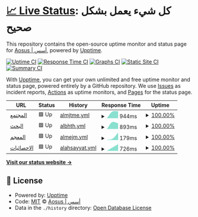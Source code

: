 # [📈 Live Status](https://status.aosus.org): <!--live status--> **كل شيء يعمل بشكل صحيح**

This repository contains the open-source uptime monitor and status page for [Aosus | أسس](aosus.org), powered by [Upptime](https://github.com/upptime/upptime).

[![Uptime CI](https://github.com/aosus/status/workflows/Uptime%20CI/badge.svg)](https://github.com/aosus/status/actions?query=workflow%3A%22Uptime+CI%22)
[![Response Time CI](https://github.com/aosus/status/workflows/Response%20Time%20CI/badge.svg)](https://github.com/aosus/status/actions?query=workflow%3A%22Response+Time+CI%22)
[![Graphs CI](https://github.com/aosus/status/workflows/Graphs%20CI/badge.svg)](https://github.com/aosus/status/actions?query=workflow%3A%22Graphs+CI%22)
[![Static Site CI](https://github.com/aosus/status/workflows/Static%20Site%20CI/badge.svg)](https://github.com/aosus/status/actions?query=workflow%3A%22Static+Site+CI%22)
[![Summary CI](https://github.com/aosus/status/workflows/Summary%20CI/badge.svg)](https://github.com/aosus/status/actions?query=workflow%3A%22Summary+CI%22)

With [Upptime](https://upptime.js.org), you can get your own unlimited and free uptime monitor and status page, powered entirely by a GitHub repository. We use [Issues](https://github.com/aosus/status/issues) as incident reports, [Actions](https://github.com/aosus/status/actions) as uptime monitors, and [Pages](https://status.aosus.org) for the status page.

<!--start: status pages-->
<!-- This summary is generated by Upptime (https://github.com/upptime/upptime) -->
<!-- Do not edit this manually, your changes will be overwritten -->
<!-- prettier-ignore -->
| URL | Status | History | Response Time | Uptime |
| --- | ------ | ------- | ------------- | ------ |
| <img alt="" src="https://favicons.githubusercontent.com/aosus.org" height="13"> [المجتمع](https://aosus.org) | 🟩 Up | [almjtme.yml](https://github.com/aosus/status/commits/HEAD/history/almjtme.yml) | <details><summary><img alt="Response time graph" src="./graphs/almjtme/response-time-week.png" height="20"> 944ms</summary><br><a href="https://status.aosus.org/history/almjtme"><img alt="Response time 944" src="https://img.shields.io/endpoint?url=https%3A%2F%2Fraw.githubusercontent.com%2Faosus%2Fstatus%2FHEAD%2Fapi%2Falmjtme%2Fresponse-time.json"></a><br><a href="https://status.aosus.org/history/almjtme"><img alt="24-hour response time 944" src="https://img.shields.io/endpoint?url=https%3A%2F%2Fraw.githubusercontent.com%2Faosus%2Fstatus%2FHEAD%2Fapi%2Falmjtme%2Fresponse-time-day.json"></a><br><a href="https://status.aosus.org/history/almjtme"><img alt="7-day response time 944" src="https://img.shields.io/endpoint?url=https%3A%2F%2Fraw.githubusercontent.com%2Faosus%2Fstatus%2FHEAD%2Fapi%2Falmjtme%2Fresponse-time-week.json"></a><br><a href="https://status.aosus.org/history/almjtme"><img alt="30-day response time 944" src="https://img.shields.io/endpoint?url=https%3A%2F%2Fraw.githubusercontent.com%2Faosus%2Fstatus%2FHEAD%2Fapi%2Falmjtme%2Fresponse-time-month.json"></a><br><a href="https://status.aosus.org/history/almjtme"><img alt="1-year response time 944" src="https://img.shields.io/endpoint?url=https%3A%2F%2Fraw.githubusercontent.com%2Faosus%2Fstatus%2FHEAD%2Fapi%2Falmjtme%2Fresponse-time-year.json"></a></details> | <details><summary><a href="https://status.aosus.org/history/almjtme">100.00%</a></summary><a href="https://status.aosus.org/history/almjtme"><img alt="All-time uptime 100.00%" src="https://img.shields.io/endpoint?url=https%3A%2F%2Fraw.githubusercontent.com%2Faosus%2Fstatus%2FHEAD%2Fapi%2Falmjtme%2Fuptime.json"></a><br><a href="https://status.aosus.org/history/almjtme"><img alt="24-hour uptime 100.00%" src="https://img.shields.io/endpoint?url=https%3A%2F%2Fraw.githubusercontent.com%2Faosus%2Fstatus%2FHEAD%2Fapi%2Falmjtme%2Fuptime-day.json"></a><br><a href="https://status.aosus.org/history/almjtme"><img alt="7-day uptime 100.00%" src="https://img.shields.io/endpoint?url=https%3A%2F%2Fraw.githubusercontent.com%2Faosus%2Fstatus%2FHEAD%2Fapi%2Falmjtme%2Fuptime-week.json"></a><br><a href="https://status.aosus.org/history/almjtme"><img alt="30-day uptime 100.00%" src="https://img.shields.io/endpoint?url=https%3A%2F%2Fraw.githubusercontent.com%2Faosus%2Fstatus%2FHEAD%2Fapi%2Falmjtme%2Fuptime-month.json"></a><br><a href="https://status.aosus.org/history/almjtme"><img alt="1-year uptime 100.00%" src="https://img.shields.io/endpoint?url=https%3A%2F%2Fraw.githubusercontent.com%2Faosus%2Fstatus%2FHEAD%2Fapi%2Falmjtme%2Fuptime-year.json"></a></details>
| <img alt="" src="https://favicons.githubusercontent.com/search.aosus.org" height="13"> [البحث](https://search.aosus.org) | 🟩 Up | [albhth.yml](https://github.com/aosus/status/commits/HEAD/history/albhth.yml) | <details><summary><img alt="Response time graph" src="./graphs/albhth/response-time-week.png" height="20"> 893ms</summary><br><a href="https://status.aosus.org/history/albhth"><img alt="Response time 893" src="https://img.shields.io/endpoint?url=https%3A%2F%2Fraw.githubusercontent.com%2Faosus%2Fstatus%2FHEAD%2Fapi%2Falbhth%2Fresponse-time.json"></a><br><a href="https://status.aosus.org/history/albhth"><img alt="24-hour response time 893" src="https://img.shields.io/endpoint?url=https%3A%2F%2Fraw.githubusercontent.com%2Faosus%2Fstatus%2FHEAD%2Fapi%2Falbhth%2Fresponse-time-day.json"></a><br><a href="https://status.aosus.org/history/albhth"><img alt="7-day response time 893" src="https://img.shields.io/endpoint?url=https%3A%2F%2Fraw.githubusercontent.com%2Faosus%2Fstatus%2FHEAD%2Fapi%2Falbhth%2Fresponse-time-week.json"></a><br><a href="https://status.aosus.org/history/albhth"><img alt="30-day response time 893" src="https://img.shields.io/endpoint?url=https%3A%2F%2Fraw.githubusercontent.com%2Faosus%2Fstatus%2FHEAD%2Fapi%2Falbhth%2Fresponse-time-month.json"></a><br><a href="https://status.aosus.org/history/albhth"><img alt="1-year response time 893" src="https://img.shields.io/endpoint?url=https%3A%2F%2Fraw.githubusercontent.com%2Faosus%2Fstatus%2FHEAD%2Fapi%2Falbhth%2Fresponse-time-year.json"></a></details> | <details><summary><a href="https://status.aosus.org/history/albhth">100.00%</a></summary><a href="https://status.aosus.org/history/albhth"><img alt="All-time uptime 100.00%" src="https://img.shields.io/endpoint?url=https%3A%2F%2Fraw.githubusercontent.com%2Faosus%2Fstatus%2FHEAD%2Fapi%2Falbhth%2Fuptime.json"></a><br><a href="https://status.aosus.org/history/albhth"><img alt="24-hour uptime 100.00%" src="https://img.shields.io/endpoint?url=https%3A%2F%2Fraw.githubusercontent.com%2Faosus%2Fstatus%2FHEAD%2Fapi%2Falbhth%2Fuptime-day.json"></a><br><a href="https://status.aosus.org/history/albhth"><img alt="7-day uptime 100.00%" src="https://img.shields.io/endpoint?url=https%3A%2F%2Fraw.githubusercontent.com%2Faosus%2Fstatus%2FHEAD%2Fapi%2Falbhth%2Fuptime-week.json"></a><br><a href="https://status.aosus.org/history/albhth"><img alt="30-day uptime 100.00%" src="https://img.shields.io/endpoint?url=https%3A%2F%2Fraw.githubusercontent.com%2Faosus%2Fstatus%2FHEAD%2Fapi%2Falbhth%2Fuptime-month.json"></a><br><a href="https://status.aosus.org/history/albhth"><img alt="1-year uptime 100.00%" src="https://img.shields.io/endpoint?url=https%3A%2F%2Fraw.githubusercontent.com%2Faosus%2Fstatus%2FHEAD%2Fapi%2Falbhth%2Fuptime-year.json"></a></details>
| <img alt="" src="https://favicons.githubusercontent.com/dictionary.aosus.org" height="13"> [المعجم](https://dictionary.aosus.org) | 🟩 Up | [almejm.yml](https://github.com/aosus/status/commits/HEAD/history/almejm.yml) | <details><summary><img alt="Response time graph" src="./graphs/almejm/response-time-week.png" height="20"> 179ms</summary><br><a href="https://status.aosus.org/history/almejm"><img alt="Response time 179" src="https://img.shields.io/endpoint?url=https%3A%2F%2Fraw.githubusercontent.com%2Faosus%2Fstatus%2FHEAD%2Fapi%2Falmejm%2Fresponse-time.json"></a><br><a href="https://status.aosus.org/history/almejm"><img alt="24-hour response time 179" src="https://img.shields.io/endpoint?url=https%3A%2F%2Fraw.githubusercontent.com%2Faosus%2Fstatus%2FHEAD%2Fapi%2Falmejm%2Fresponse-time-day.json"></a><br><a href="https://status.aosus.org/history/almejm"><img alt="7-day response time 179" src="https://img.shields.io/endpoint?url=https%3A%2F%2Fraw.githubusercontent.com%2Faosus%2Fstatus%2FHEAD%2Fapi%2Falmejm%2Fresponse-time-week.json"></a><br><a href="https://status.aosus.org/history/almejm"><img alt="30-day response time 179" src="https://img.shields.io/endpoint?url=https%3A%2F%2Fraw.githubusercontent.com%2Faosus%2Fstatus%2FHEAD%2Fapi%2Falmejm%2Fresponse-time-month.json"></a><br><a href="https://status.aosus.org/history/almejm"><img alt="1-year response time 179" src="https://img.shields.io/endpoint?url=https%3A%2F%2Fraw.githubusercontent.com%2Faosus%2Fstatus%2FHEAD%2Fapi%2Falmejm%2Fresponse-time-year.json"></a></details> | <details><summary><a href="https://status.aosus.org/history/almejm">100.00%</a></summary><a href="https://status.aosus.org/history/almejm"><img alt="All-time uptime 100.00%" src="https://img.shields.io/endpoint?url=https%3A%2F%2Fraw.githubusercontent.com%2Faosus%2Fstatus%2FHEAD%2Fapi%2Falmejm%2Fuptime.json"></a><br><a href="https://status.aosus.org/history/almejm"><img alt="24-hour uptime 100.00%" src="https://img.shields.io/endpoint?url=https%3A%2F%2Fraw.githubusercontent.com%2Faosus%2Fstatus%2FHEAD%2Fapi%2Falmejm%2Fuptime-day.json"></a><br><a href="https://status.aosus.org/history/almejm"><img alt="7-day uptime 100.00%" src="https://img.shields.io/endpoint?url=https%3A%2F%2Fraw.githubusercontent.com%2Faosus%2Fstatus%2FHEAD%2Fapi%2Falmejm%2Fuptime-week.json"></a><br><a href="https://status.aosus.org/history/almejm"><img alt="30-day uptime 100.00%" src="https://img.shields.io/endpoint?url=https%3A%2F%2Fraw.githubusercontent.com%2Faosus%2Fstatus%2FHEAD%2Fapi%2Falmejm%2Fuptime-month.json"></a><br><a href="https://status.aosus.org/history/almejm"><img alt="1-year uptime 100.00%" src="https://img.shields.io/endpoint?url=https%3A%2F%2Fraw.githubusercontent.com%2Faosus%2Fstatus%2FHEAD%2Fapi%2Falmejm%2Fuptime-year.json"></a></details>
| <img alt="" src="https://favicons.githubusercontent.com/pa.aosus.org" height="13"> [الاحصائيات](https://pa.aosus.org) | 🟩 Up | [alahsayyat.yml](https://github.com/aosus/status/commits/HEAD/history/alahsayyat.yml) | <details><summary><img alt="Response time graph" src="./graphs/alahsayyat/response-time-week.png" height="20"> 726ms</summary><br><a href="https://status.aosus.org/history/alahsayyat"><img alt="Response time 726" src="https://img.shields.io/endpoint?url=https%3A%2F%2Fraw.githubusercontent.com%2Faosus%2Fstatus%2FHEAD%2Fapi%2Falahsayyat%2Fresponse-time.json"></a><br><a href="https://status.aosus.org/history/alahsayyat"><img alt="24-hour response time 726" src="https://img.shields.io/endpoint?url=https%3A%2F%2Fraw.githubusercontent.com%2Faosus%2Fstatus%2FHEAD%2Fapi%2Falahsayyat%2Fresponse-time-day.json"></a><br><a href="https://status.aosus.org/history/alahsayyat"><img alt="7-day response time 726" src="https://img.shields.io/endpoint?url=https%3A%2F%2Fraw.githubusercontent.com%2Faosus%2Fstatus%2FHEAD%2Fapi%2Falahsayyat%2Fresponse-time-week.json"></a><br><a href="https://status.aosus.org/history/alahsayyat"><img alt="30-day response time 726" src="https://img.shields.io/endpoint?url=https%3A%2F%2Fraw.githubusercontent.com%2Faosus%2Fstatus%2FHEAD%2Fapi%2Falahsayyat%2Fresponse-time-month.json"></a><br><a href="https://status.aosus.org/history/alahsayyat"><img alt="1-year response time 726" src="https://img.shields.io/endpoint?url=https%3A%2F%2Fraw.githubusercontent.com%2Faosus%2Fstatus%2FHEAD%2Fapi%2Falahsayyat%2Fresponse-time-year.json"></a></details> | <details><summary><a href="https://status.aosus.org/history/alahsayyat">100.00%</a></summary><a href="https://status.aosus.org/history/alahsayyat"><img alt="All-time uptime 100.00%" src="https://img.shields.io/endpoint?url=https%3A%2F%2Fraw.githubusercontent.com%2Faosus%2Fstatus%2FHEAD%2Fapi%2Falahsayyat%2Fuptime.json"></a><br><a href="https://status.aosus.org/history/alahsayyat"><img alt="24-hour uptime 100.00%" src="https://img.shields.io/endpoint?url=https%3A%2F%2Fraw.githubusercontent.com%2Faosus%2Fstatus%2FHEAD%2Fapi%2Falahsayyat%2Fuptime-day.json"></a><br><a href="https://status.aosus.org/history/alahsayyat"><img alt="7-day uptime 100.00%" src="https://img.shields.io/endpoint?url=https%3A%2F%2Fraw.githubusercontent.com%2Faosus%2Fstatus%2FHEAD%2Fapi%2Falahsayyat%2Fuptime-week.json"></a><br><a href="https://status.aosus.org/history/alahsayyat"><img alt="30-day uptime 100.00%" src="https://img.shields.io/endpoint?url=https%3A%2F%2Fraw.githubusercontent.com%2Faosus%2Fstatus%2FHEAD%2Fapi%2Falahsayyat%2Fuptime-month.json"></a><br><a href="https://status.aosus.org/history/alahsayyat"><img alt="1-year uptime 100.00%" src="https://img.shields.io/endpoint?url=https%3A%2F%2Fraw.githubusercontent.com%2Faosus%2Fstatus%2FHEAD%2Fapi%2Falahsayyat%2Fuptime-year.json"></a></details>

<!--end: status pages-->

[**Visit our status website →**](https://status.aosus.org)

## 📄 License

- Powered by: [Upptime](https://github.com/upptime/upptime)
- Code: [MIT](./LICENSE) © [Aosus | أسس](aosus.org)
- Data in the `./history` directory: [Open Database License](https://opendatacommons.org/licenses/odbl/1-0/)
